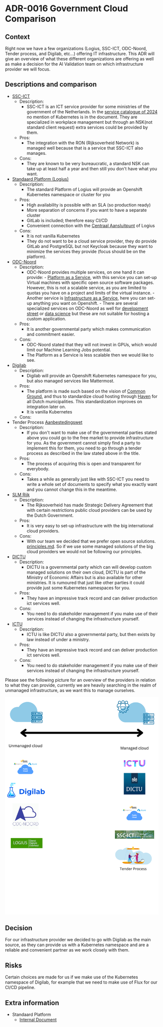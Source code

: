 # ADR-0016 Government Cloud Comparison

## Context

Right now we have a few organizations (Logius, SSC-ICT, ODC-Noord, Tender process, and Digilab, etc...) offering IT
infrastructure. This ADR will give an overview of what these different organizations are offering as well as make a
decision for the AI Validation team on which infrastructure provider we will focus.

## Descriptions and comparison

- [SSC-ICT](https://www.ssc-ict.nl/)
    - Description:
        - SSC-ICT is an ICT service provider for some ministries of the government of the Netherlands. In the
  [service catalogue of 2024](https://redactie.rijksportaal.overheid-i.nl/site/binaries/content/assets/rijksportaal/organizations/bzk/pdf/dg-vbr-directoraat-generaal-vastgoed-en-bedrijfsvoering-rijk/ssc-ict/inhoud/ssc-ict-producten--en-dienstencatalogus-2024.pdf)
  no mention of Kubernetes is in the document. They are specialized in workplace management but through an
  NSK(not standard client request) extra services could be provided by them.
    - Pros:
        - The integration with the RON (Rijksoverheid Network) is managed well because that is a service that SSC-ICT
also manages.
    - Cons:
        - They are known to be very bureaucratic, a standard NSK can take up at least half a year and then still you
don't have what you want.
- [Standaard Platform (Logius)](https://www.logius.nl/domeinen/infrastructuur/standaard-platform)
    - Description:
        - The standard Platform of Logius will provide an Openshift Kubernetes namespace or cluster for you
    - Pros:
        - High availability is possible with an SLA (so production ready)
        - More separation of concerns if you want to have a separate cluster
        - GitLab is included; therefore easy CI/CD
        - Convenient connection with the
[Centraal Aansluitpunt](https://www.logius.nl/domeinen/infrastructuur/centraal-aansluitpunt) of Logius
    - Cons:
        - It is not vanilla Kubernetes
        - They do not want to be a cloud service provider, they do provide GitLab and PostgreSQL but not Keycloak
because they want to minimize the services they provide (focus should be on the platform).
- [ODC-Noord](https://www.odc-noord.nl/)
    - Description:
        - ODC-Noord provides multiple services, on one hand it can provide:
                - [Platform as a Service](https://www.odc-noord.nl/platform-service/), with this service you can set-up
Virtual machines with specific open source software packages. However, this is not a scalable service, as you are
limited to quotas you have on a project and limits of the virtual instance.
                - Another service is [Infrastructure as a Service](https://www.odc-noord.nl/infrastructure-service-iaas/),
here you can set-up anything you want on Openshift.
                - There are several specialized services on ODC-Noord as well for
[development street](https://www.odc-noord.nl/quattro/) or [data science](https://www.odc-noord.nl/platform-service/)
but these are not suitable for hosting a custom application.
    - Pros:
        - It is another governmental party which makes communication and commitment easier.
    - Cons:
        - ODC-Noord stated that they will not invest in GPUs, which would limit our Machine Learning Jobs potential.
        - The Platform as a Service is less scalable then we would like to see.
- [Digilab](https://digilab.overheid.nl/)
    - Description:
        - Digilab will provide an Openshift Kubernetes namespace for you, but also managed services like Mattermost.
    - Pros:
        - The platform is made such based on the vision of [Common Ground](https://commonground.nl/), and thus to
standardize cloud hosting through [Haven](https://digilab.overheid.nl/projecten/haven/) for all Dutch
municipalities. This standardization improves on integration later on.
        - It is vanilla Kubernetes
    - Cons:
- Tender Process [Aanbestedingswet](https://wetten.overheid.nl/BWBR0032203/2022-03-02)
    - Description:
        - If you don't want to make use of the governmental parties stated above you could go to the free market to
provide infrastructure for you. As the government cannot simply find a party to implement this for them, you need to
go through a tender process as described in the law stated above in the title.
    - Pros:
        - The process of acquiring this is open and transparent for everybody.
    - Cons:
        - Takes a while as generally just like with SSC-ICT you need to write a whole set of documents to specify what you
exactly want and you cannot change this in the meantime.
- [SLM Rijk](https://www.rijksoverheid.nl/documenten/publicaties/2018/11/12/strategisch-leveranciersmanagement-microsoft-rijk-slm-microsoft)
    - Description:
        - The Rijksoverheid has made Strategic Delivery Agreement that with certain restrictions public cloud providers
can be used by the Dutch Government.
    - Pros:
        - It is very easy to set-up infrastructure with the big international cloud providers.
    - Cons:
        - With our team we decided that we prefer open source solutions.
[principles.md](..%2Fway-of-working%2Fprinciples.md). So if we use some managed solutions of the big cloud providers
we would not be following our principles.
- [DICTU](https://www.dictu.nl/)
    - Description:
        - DICTU is a governmental party which can will develop custom managed solutions on their own cloud, DICTU is
part of the Ministry of Economic Affairs but is also available for other ministries. It is rumoured that just like
other parties it could provide just some Kubernetes namespaces for you.
    - Pros:
        - They have an impressive track record and can deliver production ict services well.
    - Cons:
        - You need to do stakeholder management if you make use of their services instead of changing the
infrastructure yourself.
- [ICTU](https://www.ictu.nl/#)
    - Description:
        - ICTU is like DICTU also a governmental party, but then exists by law instead of under a ministry.
    - Pros:
        - They have an impressive track record and can deliver production ict services well.
    - Cons:
        - You need to do stakeholder management if you make use of their services instead of changing the
infrastructure yourself.

Please see the following picture for an overview of the providers in relation to what they can provide, currently we are
heavily searching in the realm of unmanaged infrastructure, as we want this to manage ourselves.

![Cloud providers](../img/cloud_providers.png)

## Decision

For our infrastructure provider we decided to go with Digilab as the main source, as they can provide us with a
Kubernetes namespace and are a reliable and convenient partner as we work closely with them.

## Risks

Certain choices are made for us if we make use of the Kubernetes namespace of Digilab, for example that we need to make
use of Flux for our CI/CD pipeline.

## Extra information

- Standaard Platform
    - [Internal Document](https://rijksportaal.overheid-i.nl/onderwerpen/kaders/artikelen/rijksbreed-bedrijfsvoeringsbeleid/ict-beleid-en-informatiehuishouding/klant-aan-het-woord-standaard-platform.html)
